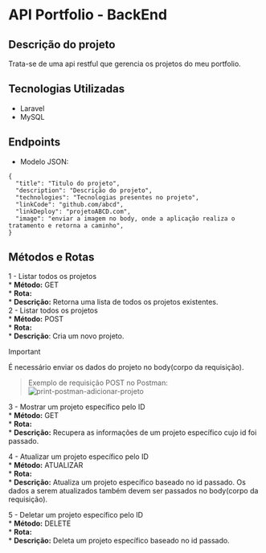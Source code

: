 # API Portfolio - BackEnd

## Descrição do projeto
Trata-se de uma api restful que gerencia os projetos do meu portfolio.

## Tecnologias Utilizadas 
* Laravel
* MySQL

## Endpoints
* Modelo JSON:
```  
{
  "title": "Titulo do projeto",
  "description": "Descrição do projeto",
  "technologies": "Tecnologias presentes no projeto",
  "linkCode": "github.com/abcd",
  "linkDeploy": "projetoABCD.com",
  "image": "enviar a imagem no body, onde a aplicação realiza o tratamento e retorna a caminho",
}
```
## Métodos e Rotas
1 - Listar todos os projetos <br>
    * **Método:** GET <br>
    * **Rota:** <br>
    * **Descrição:** Retorna uma lista de todos os projetos existentes. <br>
2 - Listar todos os projetos <br>
    * **Método:** POST <br>
    * **Rota:** <br>
    * **Descrição**: Cria um novo projeto. <br>

> [!IMPORTANT]
>  É necessário enviar os dados do projeto no body(corpo da requisição).
    
> Exemplo de requisição POST no Postman:
![print-postman-adicionar-projeto](https://github.com/user-attachments/assets/2cc4a744-ba6a-46bf-bcc5-f6cc8afa5958)


3 - Mostrar um projeto específico pelo ID <br>
    * **Método:** GET <br>
    * **Rota:** <br>
    * **Descrição:** Recupera as informações de um projeto específico cujo id foi passado. <br>

4 - Atualizar um projeto específico pelo ID <br>
    * **Método:** ATUALIZAR <br>
    * **Rota:**  <br>
    * **Descrição:** Atualiza um projeto específico baseado no id passado. Os dados a serem atualizados também devem ser passados no body(corpo da requisição). <br>

5 - Deletar um projeto específico pelo ID <br>
    * **Método:** DELETE <br>
    * **Rota:** <br>
    * **Descrição:** Deleta um projeto específico baseado no id passado. <br>
